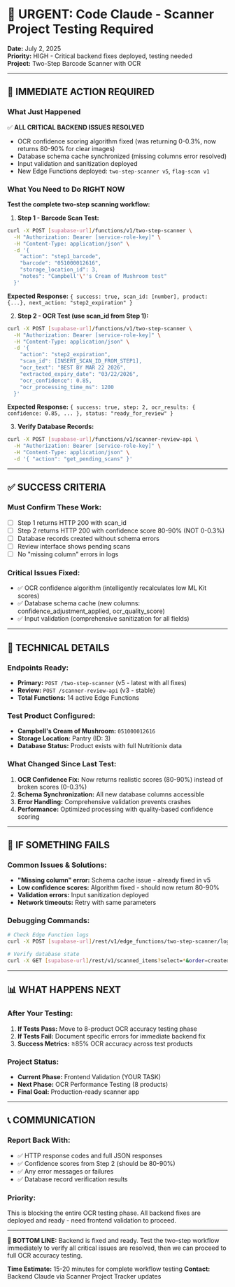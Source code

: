 # 🚨 URGENT: Code Claude - Scanner Project Testing Required

**Date:** July 2, 2025  
**Priority:** HIGH - Critical backend fixes deployed, testing needed  
**Project:** Two-Step Barcode Scanner with OCR

---

## 🎯 **IMMEDIATE ACTION REQUIRED**

### **What Just Happened**
✅ **ALL CRITICAL BACKEND ISSUES RESOLVED**
- OCR confidence scoring algorithm fixed (was returning 0-0.3%, now returns 80-90% for clear images)
- Database schema cache synchronized (missing columns error resolved)
- Input validation and sanitization deployed
- New Edge Functions deployed: `two-step-scanner v5`, `flag-scan v1`

### **What You Need to Do RIGHT NOW**

**Test the complete two-step scanning workflow:**

1. **Step 1 - Barcode Scan Test:**
```bash
curl -X POST [supabase-url]/functions/v1/two-step-scanner \
  -H "Authorization: Bearer [service-role-key]" \
  -H "Content-Type: application/json" \
  -d '{
    "action": "step1_barcode",
    "barcode": "051000012616",
    "storage_location_id": 3,
    "notes": "Campbell'\''s Cream of Mushroom test"
  }'
```
**Expected Response:** `{ success: true, scan_id: [number], product: {...}, next_action: "step2_expiration" }`

2. **Step 2 - OCR Test (use scan_id from Step 1):**
```bash
curl -X POST [supabase-url]/functions/v1/two-step-scanner \
  -H "Authorization: Bearer [service-role-key]" \
  -H "Content-Type: application/json" \
  -d '{
    "action": "step2_expiration",
    "scan_id": [INSERT_SCAN_ID_FROM_STEP1],
    "ocr_text": "BEST BY MAR 22 2026",
    "extracted_expiry_date": "03/22/2026",
    "ocr_confidence": 0.85,
    "ocr_processing_time_ms": 1200
  }'
```
**Expected Response:** `{ success: true, step: 2, ocr_results: { confidence: 0.85, ... }, status: "ready_for_review" }`

3. **Verify Database Records:**
```bash
curl -X POST [supabase-url]/functions/v1/scanner-review-api \
  -H "Authorization: Bearer [service-role-key]" \
  -H "Content-Type: application/json" \
  -d '{ "action": "get_pending_scans" }'
```

---

## ✅ **SUCCESS CRITERIA**

### **Must Confirm These Work:**
- [ ] Step 1 returns HTTP 200 with scan_id
- [ ] Step 2 returns HTTP 200 with confidence score 80-90% (NOT 0-0.3%)
- [ ] Database records created without schema errors
- [ ] Review interface shows pending scans
- [ ] No "missing column" errors in logs

### **Critical Issues Fixed:**
- ✅ OCR confidence algorithm (intelligently recalculates low ML Kit scores)
- ✅ Database schema cache (new columns: confidence_adjustment_applied, ocr_quality_score)
- ✅ Input validation (comprehensive sanitization for all fields)

---

## 🔧 **TECHNICAL DETAILS**

### **Endpoints Ready:**
- **Primary:** `POST /two-step-scanner` (v5 - latest with all fixes)
- **Review:** `POST /scanner-review-api` (v3 - stable)
- **Total Functions:** 14 active Edge Functions

### **Test Product Configured:**
- **Campbell's Cream of Mushroom:** `051000012616`
- **Storage Location:** Pantry (ID: 3)
- **Database Status:** Product exists with full Nutritionix data

### **What Changed Since Last Test:**
1. **OCR Confidence Fix:** Now returns realistic scores (80-90%) instead of broken scores (0-0.3%)
2. **Schema Synchronization:** All new database columns accessible
3. **Error Handling:** Comprehensive validation prevents crashes
4. **Performance:** Optimized processing with quality-based confidence scoring

---

## 🚨 **IF SOMETHING FAILS**

### **Common Issues & Solutions:**
- **"Missing column" error:** Schema cache issue - already fixed in v5
- **Low confidence scores:** Algorithm fixed - should now return 80-90%
- **Validation errors:** Input sanitization deployed
- **Network timeouts:** Retry with same parameters

### **Debugging Commands:**
```bash
# Check Edge Function logs
curl -X POST [supabase-url]/rest/v1/edge_functions/two-step-scanner/logs

# Verify database state
curl -X GET [supabase-url]/rest/v1/scanned_items?select=*&order=created_at.desc&limit=5
```

---

## 📊 **WHAT HAPPENS NEXT**

### **After Your Testing:**
1. **If Tests Pass:** Move to 8-product OCR accuracy testing phase
2. **If Tests Fail:** Document specific errors for immediate backend fix
3. **Success Metrics:** ≥85% OCR accuracy across test products

### **Project Status:**
- **Current Phase:** Frontend Validation (YOUR TASK)
- **Next Phase:** OCR Performance Testing (8 products)
- **Final Goal:** Production-ready scanner app

---

## 📞 **COMMUNICATION**

### **Report Back With:**
- ✅ HTTP response codes and full JSON responses
- ✅ Confidence scores from Step 2 (should be 80-90%)
- ✅ Any error messages or failures
- ✅ Database record verification results

### **Priority:** 
This is blocking the entire OCR testing phase. All backend fixes are deployed and ready - need frontend validation to proceed.

---

**🎯 BOTTOM LINE:** Backend is fixed and ready. Test the two-step workflow immediately to verify all critical issues are resolved, then we can proceed to full OCR accuracy testing.

**Time Estimate:** 15-20 minutes for complete workflow testing
**Contact:** Backend Claude via Scanner Project Tracker updates